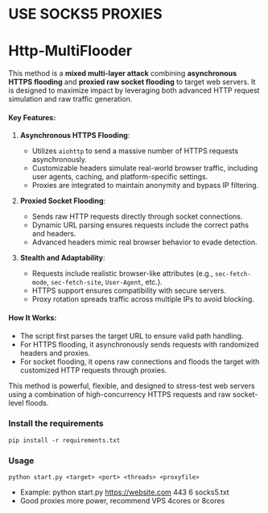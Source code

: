 # USE SOCKS5 PROXIES

# Http-MultiFlooder
This method is a **mixed multi-layer attack** combining **asynchronous HTTPS flooding** and **proxied raw socket flooding** to target web servers. It is designed to maximize impact by leveraging both advanced HTTP request simulation and raw traffic generation.

#### Key Features:  
1. **Asynchronous HTTPS Flooding**:  
   - Utilizes `aiohttp` to send a massive number of HTTPS requests asynchronously.  
   - Customizable headers simulate real-world browser traffic, including user agents, caching, and platform-specific settings.  
   - Proxies are integrated to maintain anonymity and bypass IP filtering.

2. **Proxied Socket Flooding**:  
   - Sends raw HTTP requests directly through socket connections.  
   - Dynamic URL parsing ensures requests include the correct paths and headers.  
   - Advanced headers mimic real browser behavior to evade detection.

3. **Stealth and Adaptability**:  
   - Requests include realistic browser-like attributes (e.g., `sec-fetch-mode`, `sec-fetch-site`, `User-Agent`, etc.).  
   - HTTPS support ensures compatibility with secure servers.  
   - Proxy rotation spreads traffic across multiple IPs to avoid blocking.

#### How It Works:  
- The script first parses the target URL to ensure valid path handling.  
- For HTTPS flooding, it asynchronously sends requests with randomized headers and proxies.  
- For socket flooding, it opens raw connections and floods the target with customized HTTP requests through proxies.

This method is powerful, flexible, and designed to stress-test web servers using a combination of high-concurrency HTTPS requests and raw socket-level floods.


### Install the requirements
```
pip install -r requirements.txt
```
### Usage
```
python start.py <target> <port> <threads> <proxyfile>
```
- Example: python start.py https://website.com 443 6 socks5.txt
- Good proxies more power, recommend VPS 4cores or 8cores
